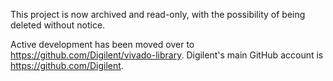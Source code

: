 This project is now archived and read-only, with the possibility of being deleted without notice.

Active development has been moved over to https://github.com/Digilent/vivado-library.
Digilent's main GitHub account is https://github.com/Digilent.
